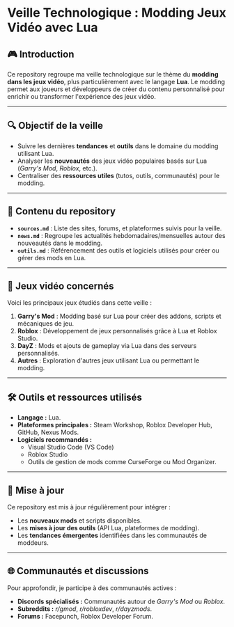 # Veille Technologique : Modding Jeux Vidéo avec Lua

## 🎮 Introduction  
Ce repository regroupe ma veille technologique sur le thème du **modding dans les jeux vidéo**, plus particulièrement avec le langage **Lua**. Le modding permet aux joueurs et développeurs de créer du contenu personnalisé pour enrichir ou transformer l'expérience des jeux vidéo.

---

## 🔍 Objectif de la veille  
- Suivre les dernières **tendances** et **outils** dans le domaine du modding utilisant Lua.  
- Analyser les **nouveautés** des jeux vidéo populaires basés sur Lua (*Garry's Mod*, *Roblox*, etc.).  
- Centraliser des **ressources utiles** (tutos, outils, communautés) pour le modding.

---

## 📂 Contenu du repository  
- **`sources.md`** : Liste des sites, forums, et plateformes suivis pour la veille.  
- **`news.md`** : Regroupe les actualités hebdomadaires/mensuelles autour des nouveautés dans le modding.  
- **`outils.md`** : Référencement des outils et logiciels utilisés pour créer ou gérer des mods en Lua.  

---

## 🎯 Jeux vidéo concernés  
Voici les principaux jeux étudiés dans cette veille :  
1. **Garry's Mod** : Modding basé sur Lua pour créer des addons, scripts et mécaniques de jeu.  
2. **Roblox** : Développement de jeux personnalisés grâce à Lua et Roblox Studio.  
3. **DayZ** : Mods et ajouts de gameplay via Lua dans des serveurs personnalisés.  
4. **Autres** : Exploration d'autres jeux utilisant Lua ou permettant le modding.

---

## 🛠️ Outils et ressources utilisés  
- **Langage :** Lua.  
- **Plateformes principales :** Steam Workshop, Roblox Developer Hub, GitHub, Nexus Mods.  
- **Logiciels recommandés :**  
  - Visual Studio Code (VS Code)  
  - Roblox Studio  
  - Outils de gestion de mods comme CurseForge ou Mod Organizer.  

---

## 📅 Mise à jour  
Ce repository est mis à jour régulièrement pour intégrer :  
- Les **nouveaux mods** et scripts disponibles.  
- Les **mises à jour des outils** (API Lua, plateformes de modding).  
- Les **tendances émergentes** identifiées dans les communautés de moddeurs.  

---

## 🌐 Communautés et discussions  
Pour approfondir, je participe à des communautés actives :  
- **Discords spécialisés :** Communautés autour de *Garry's Mod* ou *Roblox*.  
- **Subreddits :** *r/gmod*, *r/robloxdev*, *r/dayzmods*.  
- **Forums :** Facepunch, Roblox Developer Forum.  
